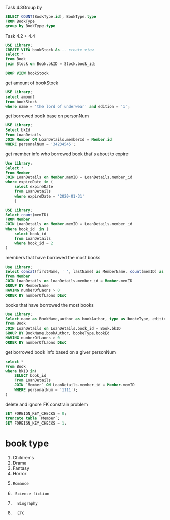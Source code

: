 Task 4.3Group by
```sql
SELECT COUNT(BookType.id), BookType.type
FROM BookType
group by BookType.type
```

Task 4.2 + 4.4 
```sql
USE Library;
CREATE VIEW bookStock As -- create view
select * 
from Book
join Stock on Book.bkID = Stock.book_id;

DROP VIEW bookStock
```

get amount of bookStock
```sql
USE Library;
select amount
from bookStock
where name = 'the lord of underwear' and edition = '1';
```

get borrowed book base on personNum
```sql
USE Library;
Select bkId
From LoanDetails
JOIN Member ON LoanDetails.memberId = Member.id
WHERE personalNum = '34234545';
```

get member info who borrowed book that's about to expire
``` sql
Use Library;
Select *
From Member
JOIN LoanDetails on Member.memID = LoanDetails.member_id
where expireDate in (
	select expireDate
    from LoanDetails
	where expireDate = '2020-01-31'
    )
```

``` sql
USE Library;
Select count(memID)
FROM Member
JOIN LoanDetails on Member.memID = LoanDetails.member_id
Where book_id  in (
	select book_id
    from LoanDetails
    where book_id = 2
)
```

members that have borrowed the most books
``` sql
Use Library;
Select concat(firstName, ' ', lastName) as MemberName, count(memID) as numberOfLaons
from Member
JOIN loanDetails on loanDetails.member_id = Member.memID
GROUP BY MemberName
HAVING numberOfLaons > 0
ORDER BY numberOfLaons DEsC

```
books that have borrowed the most books
``` sql
Use Library;
Select name as BookName,author as bookAuthor, type as bookeType, edition as bookEd ,count(bkID) as numberOfLaons
from Book
JOIN LoanDetails on LoanDetails.book_id = Book.bkID
GROUP BY BookName,bookAuthor, bookeType,bookEd
HAVING numberOfLaons > 0
ORDER BY numberOfLaons DEsC

```
get borrowed book info based on a giver personNum
``` sql
select *
From Book
where bkID in(
    SELECT book_id
    From LoanDetails
    JOIN `Member` ON LoanDetails.member_id = Member.memID
    WHERE personalNum = '1111');
)

```

delete and ignore FK constrain problem 
```sql
SET FOREIGN_KEY_CHECKS = 0;
truncate table `Member`;
SET FOREIGN_KEY_CHECKS = 1;
```

# book type
1.  Children's 
2.  Drama 
3.   Fantasy 
4.    Horror 
5.     Romance
6.      Science fiction 
7.       Biography 
8.       ETC

